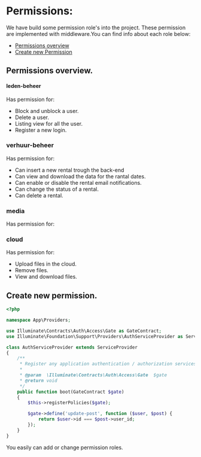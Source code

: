 # Permissions: 

We have build some permission role's into the project. These permission are implemented with middleware.You can find info about each role below:

- [Permissions overview]() 
- [Create new Permission]()

## Permissions overview.

#### leden-beheer

Has permission for: 

- Block and unblock a user. 
- Delete a user. 
- Listing view for all the user. 
- Register a new login.

### verhuur-beheer

Has permission for: 

- Can insert a new rental trough the back-end
- Can view and download the data for the rantal dates.
- Can enable or disable the rental email notifications.
- Can change the status of a rental. 
- Can delete a rental.

### media

Has permission for: 

### cloud 

Has permission for: 

- Upload files in the cloud. 
- Remove files. 
- View and download files.

## Create new permission.

```php 
<?php

namespace App\Providers;

use Illuminate\Contracts\Auth\Access\Gate as GateContract;
use Illuminate\Foundation\Support\Providers\AuthServiceProvider as ServiceProvider;

class AuthServiceProvider extends ServiceProvider
{
    /**
     * Register any application authentication / authorization services.
     *
     * @param  \Illuminate\Contracts\Auth\Access\Gate  $gate
     * @return void
     */
    public function boot(GateContract $gate)
    {
        $this->registerPolicies($gate);

        $gate->define('update-post', function ($user, $post) {
            return $user->id === $post->user_id;
        });
    }
}
```

You easily can add or change permission roles. 
